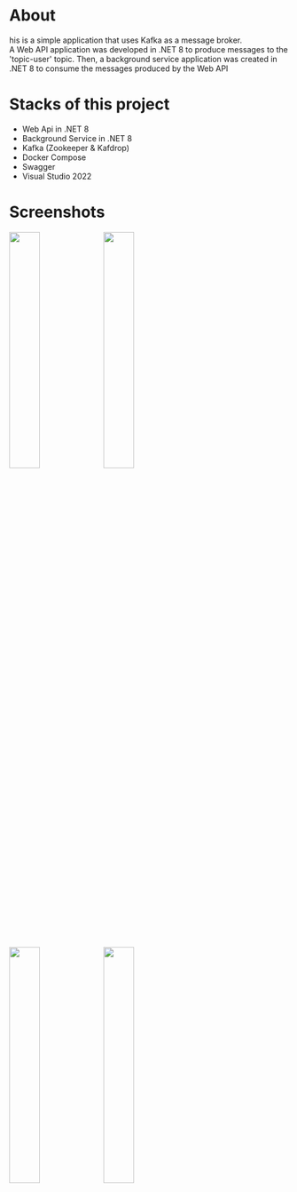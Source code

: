 # About
his is a simple application that uses Kafka as a message broker. <br />
A Web API application was developed in .NET 8 to produce messages to the 'topic-user' topic. Then, a background service application was created in .NET 8 to consume the messages produced by the Web API


# Stacks of this project
- Web Api in .NET 8
- Background Service in .NET 8
- Kafka (Zookeeper & Kafdrop)
- Docker Compose
- Swagger
- Visual Studio 2022


# Screenshots
<div align="left">
  <img src="https://github.com/user-attachments/assets/7e47fdd5-c6ed-4e3d-94b6-7c50eb95bff6" style="width:33%;">
  <img src="https://github.com/user-attachments/assets/c7a3c1fc-dea6-457d-a55b-307c48cc19cc" style="width:33%;">
  <img src="https://github.com/user-attachments/assets/5cd8b1ed-3b90-4484-9f27-88fd607c4e32" style="width:33%;">
  <img src="https://github.com/user-attachments/assets/1ce9c07b-9a14-4280-a6e1-11e5e88d88a3" style="width:33%;">
</div>
